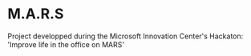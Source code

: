 # M.A.R.S
Project developped during the Microsoft Innovation Center's Hackaton: 'Improve life in the office on MARS'
